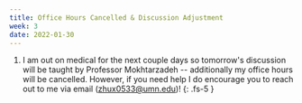 ```yaml
---
title: Office Hours Cancelled & Discussion Adjustment
week: 3
date: 2022-01-30
---
```


1. I am out on medical for the next couple days so tomorrow's discussion will be taught by Professor Mokhtarzadeh -- additionally my office hours will be cancelled. 
However, if you need help I do encourage you to reach out to me via email (zhux0533@umn.edu)!
{: .fs-5 }

